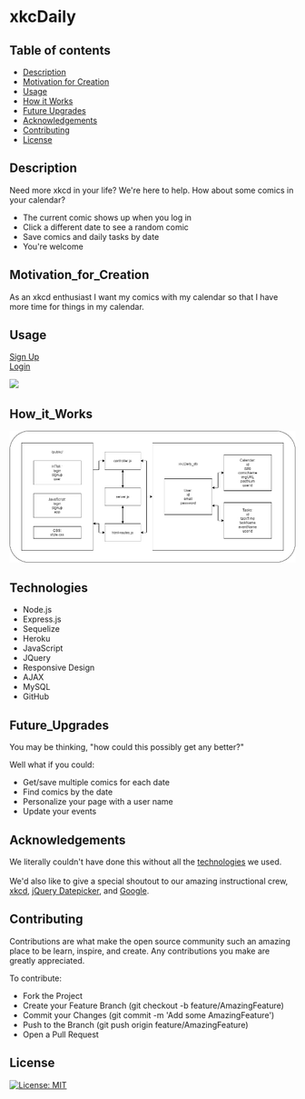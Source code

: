 # xkcDaily
  ## Table of contents
  - [Description](#Description)
  - [Motivation for Creation](#Motivation_for_Creation)
  - [Usage](#Usage)
  - [How it Works](#How_it_Works)
  - [Future Upgrades](#Future_Upgrades)
  - [Acknowledgements](#Acknowledgements)
  - [Contributing](#Contributing)
  - [License](#License) 

  ## Description 
Need more xkcd in your life? We're here to help. How about some comics in your calendar?<br>
<ul>
    <li>The current comic shows up when you log in</li>
    <li>Click a different date to see a random comic</li>
    <li>Save comics and daily tasks by date</li>
    <li>You're welcome</li>
</ul>

  ## Motivation_for_Creation
  As an xkcd enthusiast I want my comics with my calendar so that I have more time for things in my calendar. 

  ## Usage
  <a href="https://quiet-ocean-60031.herokuapp.com/newuser" target="blank">Sign Up</a><br>
  <a href="https://quiet-ocean-60031.herokuapp.com/" target="blank">Login</a><br>
  
  <img src="https://media.giphy.com/media/YbjNk8ZiEJQ2lwbS4H/giphy.gif"/>

  ## How_it_Works
  <img src="public\images\xkcDaily_structure.png">
    
  ## Technologies
  <ul>
  <li>Node.js</li>
  <li>Express.js</li>
  <li>Sequelize</li>
  <li>Heroku</li>
  <li>JavaScript</li>
  <li>JQuery</li>
  <li>Responsive Design</li>
  <li>AJAX</li>
  <li>MySQL</li>
  <li>GitHub</li>
  </ul>

  ## Future_Upgrades
  You may be thinking, "how could this possibly get any better?"

  Well what if you could:
  <ul>
 <li>Get/save multiple comics for each date</li>
 <li>Find comics by the date</li>
 <li>Personalize your page with a user name</li>
 <li>Update your events</li>
 </ul>

 ## Acknowledgements
 We literally couldn't have done this without all the [technologies](technologies) we used.<br><br> We'd also like to give a special shoutout to our amazing instructional crew, <a href="https://xkcd.com/" target="blank">xkcd</a>, <a href="https://api.jqueryui.com/" target="blank">jQuery Datepicker</a>, and <a href="https://google.com" target="blank">Google</a>.  

## Contributing
Contributions are what make the open source community such an amazing place to be learn, inspire, and create. Any contributions you make are greatly appreciated.

To contribute:<br>
<ul>
<li>Fork the Project</li>
<li>Create your Feature Branch (git checkout -b feature/AmazingFeature)</li>
<li>Commit your Changes (git commit -m 'Add some AmazingFeature')</li>
<li>Push to the Branch (git push origin feature/AmazingFeature)</li>
<li>Open a Pull Request</li>
</ul>


## License
[![License: MIT](https://img.shields.io/badge/License-MIT-yellow.svg)](https://opensource.org/licenses/MIT)